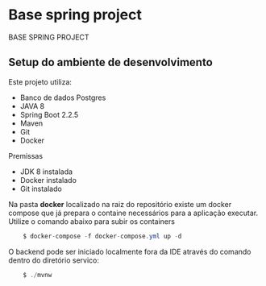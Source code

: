 # Base spring project 
BASE SPRING PROJECT

## Setup do ambiente de desenvolvimento

Este projeto utiliza:
* Banco de dados Postgres
* JAVA 8
* Spring Boot 2.2.5
* Maven
* Git
* Docker

Premissas
* JDK 8 instalada
* Docker instalado
* Git instalado

Na pasta **docker** localizado na raiz do repositório existe um docker compose que já prepara o containe necessários para a aplicação executar.
Utilize o comando abaixo para subir os containers

```` Java
    $ docker-compose -f docker-compose.yml up -d
```` 

O backend pode ser iniciado localmente fora da IDE através do comando dentro do diretório servico:

```` Java
    $ ./mvnw
```` 

